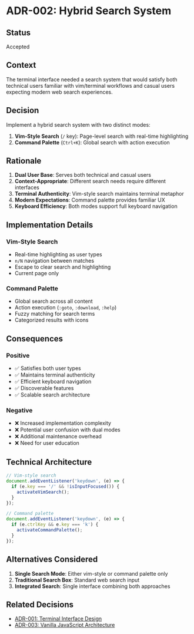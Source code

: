 # ADR-002: Hybrid Search System

## Status
Accepted

## Context
The terminal interface needed a search system that would satisfy both technical users familiar with vim/terminal workflows and casual users expecting modern web search experiences.

## Decision
Implement a hybrid search system with two distinct modes:
1. **Vim-Style Search** (`/` key): Page-level search with real-time highlighting
2. **Command Palette** (`Ctrl+K`): Global search with action execution

## Rationale
1. **Dual User Base**: Serves both technical and casual users
2. **Context-Appropriate**: Different search needs require different interfaces
3. **Terminal Authenticity**: Vim-style search maintains terminal metaphor
4. **Modern Expectations**: Command palette provides familiar UX
5. **Keyboard Efficiency**: Both modes support full keyboard navigation

## Implementation Details

### Vim-Style Search
- Real-time highlighting as user types
- `n/N` navigation between matches
- Escape to clear search and highlighting
- Current page only

### Command Palette
- Global search across all content
- Action execution (`:goto`, `:download`, `:help`)
- Fuzzy matching for search terms
- Categorized results with icons

## Consequences

### Positive
- ✅ Satisfies both user types
- ✅ Maintains terminal authenticity
- ✅ Efficient keyboard navigation
- ✅ Discoverable features
- ✅ Scalable search architecture

### Negative
- ❌ Increased implementation complexity
- ❌ Potential user confusion with dual modes
- ❌ Additional maintenance overhead
- ❌ Need for user education

## Technical Architecture
```javascript
// Vim-style search
document.addEventListener('keydown', (e) => {
  if (e.key === '/' && !isInputFocused()) {
    activateVimSearch();
  }
});

// Command palette
document.addEventListener('keydown', (e) => {
  if (e.ctrlKey && e.key === 'k') {
    activateCommandPalette();
  }
});
```

## Alternatives Considered
1. **Single Search Mode**: Either vim-style or command palette only
2. **Traditional Search Box**: Standard web search input
3. **Integrated Search**: Single interface combining both approaches

## Related Decisions
- [ADR-001: Terminal Interface Design](001-terminal-interface-design.md)
- [ADR-003: Vanilla JavaScript Architecture](003-vanilla-javascript-architecture.md)